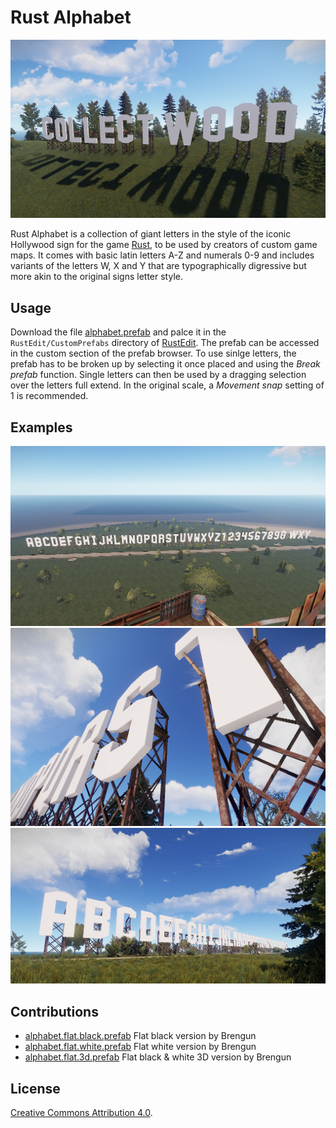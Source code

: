 # Rust Alphabet

![collect wood](examples/collect-wood.png)

Rust Alphabet is a collection of giant letters in the style of the iconic Hollywood sign for the game [Rust](https://rust.facepunch.com/), to be used by creators of custom game maps. It comes with basic latin letters A-Z and numerals 0-9 and includes variants of the letters W, X and Y that are typographically digressive but more akin to the original signs letter style.

## Usage

Download the file [alphabet.prefab](alphabet.prefab) and palce it in the `RustEdit/CustomPrefabs` directory of [RustEdit](RustEdit/CustomPrefabs). The prefab can be accessed in the custom section of the prefab browser. To use sinlge letters, the prefab has to be broken up by selecting it once placed and using the *Break prefab* function. Single letters can then be used by a dragging selection over the letters full extend. In the original scale, a *Movement snap* setting of 1 is recommended.

## Examples

![complete view](examples/1.png)
![ground level view](examples/2.png)
![details](examples/3.png)

## Contributions

* [alphabet.flat.black.prefab](alphabet.flat.black.prefab) Flat black version by Brengun
* [alphabet.flat.white.prefab](alphabet.flat.white.prefab) Flat white version by Brengun
* [alphabet.flat.3d.prefab](alphabet.flat.3d.prefab) Flat black & white 3D version by Brengun

## License

[Creative Commons Attribution 4.0](https://creativecommons.org/licenses/by/4.0/). 
